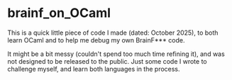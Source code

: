 # brainf_on_OCaml
This is a quick little piece of code I made (dated: October 2025), to both learn OCaml and to help me debug my own BrainF*** code.

It might be a bit messy (couldn't spend too much time refining it), and was not designed to be released to the public. 
Just some code I wrote to challenge myself, and learn both languages in the process.
